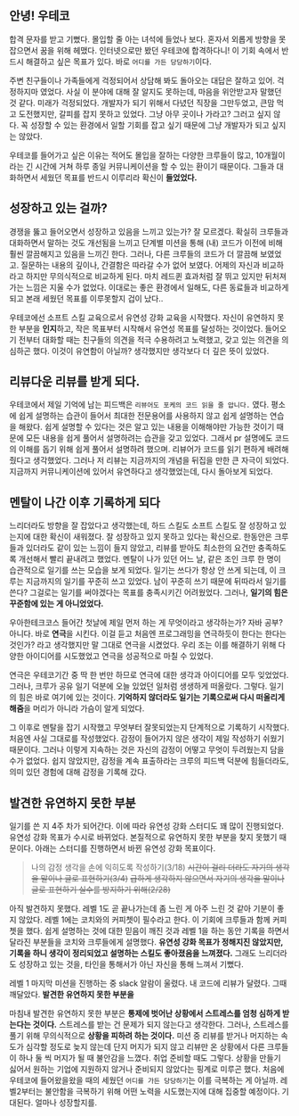 ## 안녕! 우테코

합격 문자를 받고 기뻤다. 몰입할 줄 아는 녀석에 들었나 보다. 혼자서 외롭게 방향을 못 잡으면서 꿈을 위해 헤맸다. 인터넷으로만 봤던 우테코에 합격하다니! 이 기회 속에서 반드시 해결하고 싶은 목표가 있다. 바로 `어디를 가든 당당하기`이다.

주변 친구들이나 가족들에게 걱정되어서 상담해 봐도 돌아오는 대답은 잘하고 있어. 걱정하지마 였었다. 사실 이 분야에 대해 잘 알지도 못하는데, 마음을 위안받고자 말했던 것 같다. 미래가 걱정되었다. 개발자가 되기 위해서 다녔던 직장을 그만두었고, 큰맘 먹고 도전했지만, 갈피를 잡지 못하고 있었다. 그냥 아무 곳이나 가라고? 그러고 싶지 않다. 꼭 성장할 수 있는 환경에서 일할 기회를 잡고 싶기 때문에 그냥 개발자가 되고 싶지는 않았다.

우테코를 들어가고 싶은 이유는 적어도 몰입을 잘하는 다양한 크루들이 많고, 10개월이라는 긴 시간에 거쳐 하루 종일 커뮤니케이션을 할 수 있는 환이기 때문이다. 그들과 대화하면서 세웠던 목표를 반드시 이루리라 확신이 **들었었다.**

## 성장하고 있는 걸까?

경쟁을 뚫고 들어오면서 성장하고 있음을 느끼고 있는가? 잘 모르겠다. 확실히 크루들과 대화하면서 말하는 것도 개선됨을 느끼고 단계별 미션을 통해 (내) 코드가 이전에 비해 훨씬 깔끔해지고 있음을 느끼긴 한다. 그러나, 다른 크루들의 코드가 더 깔끔해 보였었고. 질문하는 내용의 깊이나, 간결함은 따라갈 수가 없어 보였다. 어제의 자신과 비교하라고 하지만 무의식적으로 비교하게 된다. 마치 레드퀸 효과처럼 잘 뛰고 있지만 뒤처져 가는 느낌은 지울 수가 없었다. 이대로는 좋은 환경에서 일해도, 다른 동료들과 비교하게 되고 본래 세웠던 목표를 이루못할지 겁이 났다..

우테코에선 소프트 스킬 교육으로서 유연성 강화 교육을 시작했다. 자신이 유연하지 못한 부분을 **인지**하고, 작은 목표부터 시작해서 유연성 목표를 달성하는 것이었다. 들어오기 전부터 대화할 때는 친구들의 의견을 적극 수용하려고 노력했고, 갖고 있는 의견을 의심하곤 했다. 이것이 유연함이 아닐까? 생각했지만 생각보다 더 깊은 뜻이 있었다.

## 리뷰다운 리뷰를 받게 되다.

우테코에서 제일 기억에 남는 피드백은 `리뷰어도 포케의 코드 읽을 줄 압니다.` 였다. 평소에 쉽게 설명하는 습관이 들어서 최대한 전문용어를 사용하지 않고 쉽게 설명하는 연습을 해왔다. 쉽게 설명할 수 있다는 것은 알고 있는 내용을 이해해야만 가능한 것이기 때문에 모든 내용을 쉽게 풀어서 설명하려는 습관을 갖고 있었다. 그래서 pr 설명에도 코드의 이해를 돕기 위해 쉽게 풀어서 설명하려 했으며. 리뷰어가 코드를 읽기 편하게 배려해 줬다고 생각했었다. 그러나 저 리뷰는 지금까지의 개념을 뒤집을 만한 큰 자극이 되었다. 지금까지 커뮤니케이션에 있어서 유연하다고 생각했었는데, 다시 돌아보게 되었다.

## 멘탈이 나간 이후 기록하게 되다

느리더라도 방향을 잘 잡았다고 생각했는데, 하드 스킬도 소프트 스킬도 잘 성장하고 있는지에 대한 확신이 새워졌다. 잘 성장하고 있지 못하고 있다는 확신으로. 한동안은 크루들과 있더라도 같이 있는 느낌이 들지 않았고, 리뷰를 받아도 최소한의 요건만 충족하도록 개선해서 빨리 끝내려고 했었다.
멘탈이 나가 있던 어느 날, 같은 조인 크루 한 명이 습관적으로 일기를 쓰는 모습을 보게 되었다. 일기는 쓰다가 항상 안 쓰게 되는데, 이 크루는 지금까지의 일기를 꾸준히 쓰고 있었다. 남이 꾸준히 쓰기 때문에 뒤따라서 일기를 쓴다? 그걸로는 일기를 써야겠다는 목표를 충족시키긴 어려웠었다. 그러나, **일기의 힘은 꾸준함에 있는 게 아니었었다.**

우아한테크코스 들어간 첫날에 제일 먼저 하는 게 무엇이라고 생각하는가? 자바 공부? 아니다. 바로 **연극**을 시킨다. 이걸 듣고 처음엔 프로그래밍을 연극하듯이 한다는 한다는 것인가? 라고 생각했지만 말 그대로 연극을 시켰었다.
우리 조는 이를 해결하기 위해 다양한 아이디어를 시도했었고 연극을 성공적으로 마칠 수 있었다.

연극은 우테코기간 중 딱 한 번만 하므로 연극에 대한 생각과 아이디어를 모두 잊었었다. 그러나, 크루가 공유 일기 덕분에 오늘 있었던 일처럼 생생하게 떠올랐다. 그렇다. 일기의 힘은 바로 여기에 있는 것이다. **기억하지 않더라도 일기는 기록으로써 다시 떠올리게 해줌**을 머리가 아니라 가슴이 알게 되었다.

그 이후로 멘탈을 잡기 시작했고 무엇부터 잘못되었는지 단계적으로 기록하기 시작했다. 처음엔 사실 그대로를 작성했었다. 감정이 들어가지 않은 생각이 제일 작성하기 쉬웠기 때문이다. 그러나 이렇게 지속하는 것은 자신의 감정이 어떻고 무엇이 두려웠는지 담을 수가 없었다. 쉽지 않았지만, 감정을 계속 표출하라는 크루의 피드백 덕분에 힘들더라도, 의미 있던 경험에 대해 감정을 기록해 갔다.

## 발견한 유연하지 못한 부분

일기를 쓴 지 4주 차가 되어간다. 이에 따라 유연성 강화 스터디도 꽤 많이 진행되었다. 유연성 강화 목표가 수시로 바뀌었다. 본질적으로 유연하지 못한 부분을 찾지 못했기 때문이다. 아래는 스터디를 진행하면서 바뀐 유연성 강화 목표이다.

> 나의 감정 생각을 손에 익히도록 작성하기(3/18)
> ~~시간이 걸리 더라도 자기의 생각을 말이나 글로 표현하기(3/4)~~
> ~~급하게 생각하지 않으면서 자기의 생각을 말이나 글로 표현하기 실수를 방지하기 위해(2/28)~~


아직 발견하지 못했다. 레벨 1도 곧 끝나가는데 좀 느린 게 아주 느린 것  같아 기분이 좋지 않았다.
레벨 1에는 코치와의 커피쳇이 필수라고 한다. 이 기회에 크루들과 함께 커피쳇을 했다. 쉽게 설명하는 것에 대한 믿음이 깨진 것과 레벨 1을 하는 동안 기록을 하면서 달라진 부분들을 코치와 크루들에게 설명했다. **유연성 강화 목표가 정해지진 않았지만, 기록을 하니 생각이 정리되었고 설명하는 스킬도 좋아졌음을 느껴졌다.** 그래도 느리더라도 성장하고 있는 것을, 타인을 통해서가 아닌 자신을 통해 느껴서 기뻤다.

레벨 1 마지막 미션을 진행하는 중 slack 알람이 울렸다. 내 코드에 리뷰가 달렸다. 그때 깨달았다. **발견한 유연하지 못한 부분을**

마침내 발견한 유연하지 못한 부분은 **통제에 벗어난 상황에서 스트레스를 엄청 심하게 받는다는 것이다.** 스트레스를 받는 건 문제가 되지 않는다고 생각한다. 그러나, 스트레스를 풀기 위해 무의식적으로 **상황을 피하려 하는 것이다.** 미션 중 리뷰를 받거나 머지하는 속도가 심각할 정도로 늦지 않는데 단지 머지가 되지 않고 리뷰만 온 상황에서 다른 크루들이 하나 둘 씩 머지가 될 때 불안감을 느꼈다. 취업 준비할 때도 그렇다. 상황을 만들기 싫어서 원하는 기업에 지원하지 않거나 준비되지 않았다는 핑계로 미루곤 했다. 처음에 우테코에 들어왔을왔을 때의 세웠던 `어디를 가든 당당하기`는 이를 극복하는 게 아닐까. 레벨2부터는 불안함을 극복하기 위해 어떤 노력을 시도했는지에 대해 집중할 예정이다. 기대된다. 얼마나 성장할지를.
